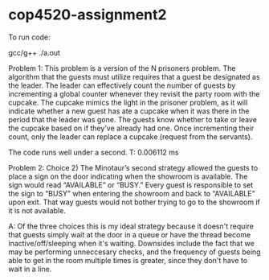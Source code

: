 # cop4520-assignment2

To run code: 

gcc/g++ <filename> 
./a.out


Problem 1:
This problem is a version of the N prisoners problem. The algorithm that the guests
must utilize requires that a guest be designated as the leader. The leader can effectively
count the number of guests by incrementing a global counter whenever they revisit the party
room with the cupcake. The cupcake mimics the light in the prisoner problem, as it will indicate
whether a new guest has ate a cupcake when it was there in the period that the leader was gone. 
The guests know whether to take or leave the cupcake based on if they've already had one. Once
incrementing their count, only the leader can replace a cupcake (request from the servants).
  
The code runs well under a second. T: 0.006112 ms

Problem 2: 
Choice 2) The Minotaur’s second strategy allowed the guests to place a sign on the door 
indicating when the showroom is available. The sign would read “AVAILABLE” or “BUSY.” Every guest 
is responsible to set the sign to “BUSY” when entering the showroom and back to “AVAILABLE” upon exit. 
That way guests would not bother trying to go to the showroom if it is not available.

A: Of the three choices this is my ideal strategy because it doesn't require that guests simply wait at
the door in a queue or have the thread become inactive/off/sleeping when it's waiting. Downsides include 
the fact that we may be performing unneccesary checks, and the frequency of guests being able to get in 
the room multiple times is greater, since they don't have to wait in a line. 
